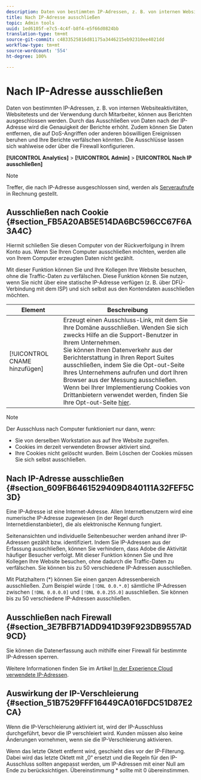 ```yaml
---
description: Daten von bestimmten IP-Adressen, z. B. von internen Websiteaktivitäten, Websitetests und der Verwendung durch Mitarbeiter, können aus Berichten ausgeschlossen werden. Durch das Ausschließen von Daten nach der IP-Adresse wird die Genauigkeit der Berichte erhöht. Zudem können Sie Daten entfernen, die auf DoS-Angriffen oder anderen böswilligen Ereignissen beruhen und Ihre Berichte verfälschen könnten. Die Ausschlüsse lassen sich wahlweise oder über die Firewall konfigurieren.
title: Nach IP-Adresse ausschließen
topic: Admin tools
uuid: 1ed6105f-e7c5-4c4f-b8f4-e5f66d0824bb
translation-type: tm+mt
source-git-commit: c4833525816d81175a3446215eb92310ee4021dd
workflow-type: tm+mt
source-wordcount: '554'
ht-degree: 100%

---
```



# Nach IP-Adresse ausschließen

Daten von bestimmten IP-Adressen, z. B. von internen Websiteaktivitäten, Websitetests und der Verwendung durch Mitarbeiter, können aus Berichten ausgeschlossen werden. Durch das Ausschließen von Daten nach der IP-Adresse wird die Genauigkeit der Berichte erhöht. Zudem können Sie Daten entfernen, die auf DoS-Angriffen oder anderen böswilligen Ereignissen beruhen und Ihre Berichte verfälschen könnten. Die Ausschlüsse lassen sich wahlweise oder über die Firewall konfigurieren.

**[!UICONTROL Analytics]** > **[!UICONTROL Admin]** > **[!UICONTROL Nach IP ausschließen]**

>[!NOTE]
>
>Treffer, die nach IP-Adresse ausgeschlossen sind, werden als [Serveraufrufe](https://docs.adobe.com/content/help/de-DE/analytics/technotes/terms.html) in Rechnung gestellt.

## Ausschließen nach Cookie {#section_FB5A20AB5E514DA6BC596CC67F6A3A4C}

Hiermit schließen Sie diesen Computer von der Rückverfolgung in Ihrem Konto aus. Wenn Sie Ihren Computer ausschließen möchten, werden alle von Ihrem Computer erzeugten Daten nicht gezählt.

Mit dieser Funktion können Sie und Ihre Kollegen Ihre Website besuchen, ohne die Traffic-Daten zu verfälschen. Diese Funktion können Sie nutzen, wenn Sie nicht über eine statische IP-Adresse verfügen (z. B. über DFÜ-Verbindung mit dem ISP) und sich selbst aus den Kontendaten ausschließen möchten.

| Element | Beschreibung |
|--- |--- |
| [!UICONTROL CNAME hinzufügen] | Erzeugt einen Ausschluss-Link, mit dem Sie Ihre Domäne ausschließen. Wenden Sie sich zwecks Hilfe an die Support-Benutzer in Ihrem Unternehmen. <br>Sie können Ihren Datenverkehr aus der Berichterstattung in Ihren Report Suites ausschließen, indem Sie die Opt-out-Seite Ihres Unternehmens aufrufen und dort Ihren Browser aus der Messung ausschließen. <br>Wenn bei Ihrer Implementierung Cookies von Drittanbietern verwendet werden, finden Sie Ihre Opt-out-Seite [hier](https://democorp.112.2o7.net/optout.html?locale=de_DE&amp;popup=true). |

>[!NOTE]
>
>Der Ausschluss nach Computer funktioniert nur dann, wenn:
>
> * Sie von derselben Workstation aus auf Ihre Website zugreifen.
> * Cookies im derzeit verwendeten Browser aktiviert sind.
> * Ihre Cookies nicht gelöscht wurden. Beim Löschen der Cookies müssen Sie sich selbst ausschließen.


## Nach IP-Adresse ausschließen {#section_609FB6461529409D840111A32FEF5C3D}

Eine IP-Adresse ist eine Internet-Adresse. Allen Internetbenutzern wird eine numerische IP-Adresse zugewiesen (in der Regel durch Internetdienstanbieter), die als elektronische Kennung fungiert.

Seitenansichten und individuelle Seitenbesucher werden anhand ihrer IP-Adressen gezählt bzw. identifiziert. Indem Sie IP-Adressen aus der Erfassung ausschließen, können Sie verhindern, dass Adobe die Aktivität häufiger Besucher verfolgt. Mit dieser Funktion können Sie und Ihre Kollegen Ihre Website besuchen, ohne dadurch die Traffic-Daten zu verfälschen. Sie können bis zu 50 verschiedene IP-Adressen ausschließen.

Mit Platzhaltern (*) können Sie einen ganzen Adressenbereich ausschließen. Zum Beispiel würde `[!DNL 0.0.*.0]` sämtliche IP-Adressen zwischen `[!DNL 0.0.0.0]` und `[!DNL 0.0.255.0]` ausschließen. Sie können bis zu 50 verschiedene IP-Adressen ausschließen.

## Ausschließen nach Firewall {#section_3E7BFB71ADD941D39F923DB9557AD9CD}

Sie können die Datenerfassung auch mithilfe einer Firewall für bestimmte IP-Adressen sperren.

Weitere Informationen finden Sie im Artikel [In der Experience Cloud verwendete IP-Adressen](https://helpx.adobe.com/de/analytics/kb/adobe-ip-addresses.html).

## Auswirkung der IP-Verschleierung {#section_51B7529FFF16449CA016FDC51D87E2CA}

Wenn die IP-Verschleierung aktiviert ist, wird der IP-Ausschluss durchgeführt, bevor die IP verschleiert wird. Kunden müssen also keine Änderungen vornehmen, wenn sie die IP-Verschleierung aktivieren.

Wenn das letzte Oktett entfernt wird, geschieht dies vor der IP-Filterung. Dabei wird das letzte Oktett mit „0“ ersetzt und die Regeln für den IP-Ausschluss sollten angepasst werden, um IP-Adressen mit einer Null am Ende zu berücksichtigen. Übereinstimmung * sollte mit 0 übereinstimmen.
